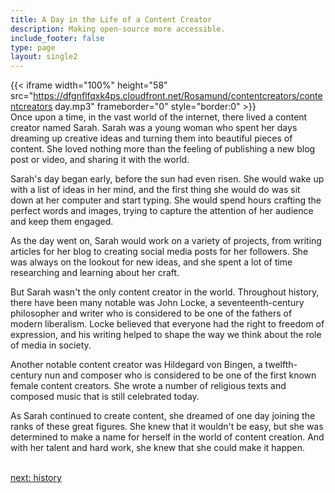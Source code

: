```yaml
---
title: A Day in the Life of a Content Creator
description: Making open-source more accessible.
include_footer: false
type: page
layout: single2
---
```


{{< iframe width="100%" height="58" src="https://dfgnflfqxk4ps.cloudfront.net/Rosamund/contentcreators/contentcreators day.mp3" frameborder="0" style="border:0" >}}<br>
Once upon a time, in the vast world of the internet, there lived a content creator named Sarah. Sarah was a young woman who spent her days dreaming up creative ideas and turning them into beautiful pieces of content. She loved nothing more than the feeling of publishing a new blog post or video, and sharing it with the world.

Sarah's day began early, before the sun had even risen. She would wake up with a list of ideas in her mind, and the first thing she would do was sit down at her computer and start typing. She would spend hours crafting the perfect words and images, trying to capture the attention of her audience and keep them engaged.

As the day went on, Sarah would work on a variety of projects, from writing articles for her blog to creating social media posts for her followers. She was always on the lookout for new ideas, and she spent a lot of time researching and learning about her craft.

But Sarah wasn't the only content creator in the world. Throughout history, there have been many notable  was John Locke, a seventeenth-century philosopher and writer who is considered to be one of the fathers of modern liberalism. Locke believed that everyone had the right to freedom of expression, and his writing helped to shape the way we think about the role of media in society.

Another notable content creator was Hildegard von Bingen, a twelfth-century nun and composer who is considered to be one of the first known female content creators. She wrote a number of religious texts and composed music that is still celebrated today.

As Sarah continued to create content, she dreamed of one day joining the ranks of these great figures. She knew that it wouldn't be easy, but she was determined to make a name for herself in the world of content creation. And with her talent and hard work, she knew that she could make it happen.

<br>
<a href="https://workdojos.com/contentcreators/history">next: history</a>
<br>
</p>